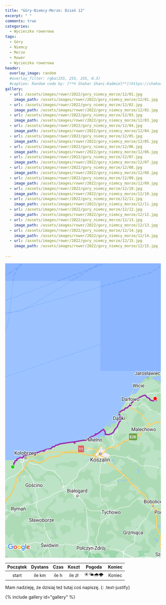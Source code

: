 ```yaml
---
title: "Góry-Niemcy-Morze: Dzień 12"
excerpt: " "
comments: true
categories:
  - Wycieczka rowerowa
tags:
  - Góry
  - Niemcy
  - Morze
  - Rower  
  - Wycieczka rowerowa
header:
  overlay_image: random
  #overlay_filter: rgba(255, 255, 255, 0.3)
  #caption: Random code by: [**© Shahar Shani-Kadmiel**](https://shaharkadmiel.github.io)"
gallery:
  - url: /assets/images/rower/2022/gory_niemcy_morze/12/01.jpg
    image_path: /assets/images/rower/2022/gory_niemcy_morze/12/01.jpg
  - url: /assets/images/rower/2022/gory_niemcy_morze/12/02.jpg
    image_path: /assets/images/rower/2022/gory_niemcy_morze/12/02.jpg
  - url: /assets/images/rower/2022/gory_niemcy_morze/12/03.jpg
    image_path: /assets/images/rower/2022/gory_niemcy_morze/12/03.jpg
  - url: /assets/images/rower/2022/gory_niemcy_morze/12/04.jpg
    image_path: /assets/images/rower/2022/gory_niemcy_morze/12/04.jpg
  - url: /assets/images/rower/2022/gory_niemcy_morze/12/05.jpg
    image_path: /assets/images/rower/2022/gory_niemcy_morze/12/05.jpg
  - url: /assets/images/rower/2022/gory_niemcy_morze/12/06.jpg
    image_path: /assets/images/rower/2022/gory_niemcy_morze/12/06.jpg
  - url: /assets/images/rower/2022/gory_niemcy_morze/12/07.jpg
    image_path: /assets/images/rower/2022/gory_niemcy_morze/12/07.jpg
  - url: /assets/images/rower/2022/gory_niemcy_morze/12/08.jpg
    image_path: /assets/images/rower/2022/gory_niemcy_morze/12/08.jpg
  - url: /assets/images/rower/2022/gory_niemcy_morze/12/09.jpg
    image_path: /assets/images/rower/2022/gory_niemcy_morze/12/09.jpg
  - url: /assets/images/rower/2022/gory_niemcy_morze/12/10.jpg
    image_path: /assets/images/rower/2022/gory_niemcy_morze/12/10.jpg
  - url: /assets/images/rower/2022/gory_niemcy_morze/12/11.jpg
    image_path: /assets/images/rower/2022/gory_niemcy_morze/12/11.jpg
  - url: /assets/images/rower/2022/gory_niemcy_morze/12/12.jpg
    image_path: /assets/images/rower/2022/gory_niemcy_morze/12/12.jpg
  - url: /assets/images/rower/2022/gory_niemcy_morze/12/13.jpg
    image_path: /assets/images/rower/2022/gory_niemcy_morze/12/13.jpg
  - url: /assets/images/rower/2022/gory_niemcy_morze/12/14.jpg
    image_path: /assets/images/rower/2022/gory_niemcy_morze/12/14.jpg
  - url: /assets/images/rower/2022/gory_niemcy_morze/12/15.jpg
    image_path: /assets/images/rower/2022/gory_niemcy_morze/12/15.jpg

---
```

![mapka](/assets/images/rower/2022/gory_niemcy_morze/12/mapka.png)

|Początek|Dystans|Czas|Koszt|Pogoda|Koniec|
|:---:|:---:|:---:|:---:|:---:|:---:|
|start| ile km| ile h| ile zł|☀️🌤️🌧️🌩️|Koniec|

Mam nadzieję, że dzisiaj też tutaj coś napiszę.
{: .text-justify}

{% include gallery id="gallery" %}
